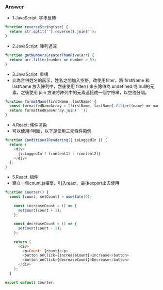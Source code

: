 ### Answer

* 1.JavaScript: 字串反轉

```javascript
function reverseString(str) {
  return str.split('').reverse().join('');
}
```

* 2.JavaScript: 陣列過濾

```javascript
function getNumbersGreaterThanFive(arr) {
  return arr.filter(number => number > 5);
}
```

* 3.JavaScript: 重構
* 此為合併姓名的函示，姓名之間加入空格。改使用filter，將 firstName 和 lastName 放入陣列中，然後使用 filter() 來去除值為 undefined 或 null的元素。之後使用 join 方法將陣列中的元素連接成一個字符串，以空格分隔。

```javascript
function formatName(firstName, lastName) {
  const formattedNameArray = [firstName, lastName].filter((name) => name);
  return formattedNameArray.join(' ');
}
```

* 4.React: 條件渲染
* 可以使用if判斷，以下是使用三元條件範例

```javascript
function ConditionalRendering({ isLoggedIn }) {
  return (
    <div>
      {isLoggedIn ? (content1) : (content2)}
    </div>
  );
}
```

* 5.React: 組件
* 建立一個count.js檔案，引入react，最後export出去使用

```javascript
function Counter() {
  const [count, setCount] = useState(0);
      
    const increaseCount = () => {
      setCount(count + 1);
    };
      
    const decreaseCount = () => {
      setCount(count - 1);
    };
      
    return (
      <div>
        <p>Count: {count}</p>
        <button onClick={increaseCount}>Increase</button>
        <button onClick={decreaseCount}>Decrease</button>
      </div>
    );
  }
      
export default Counter;
```